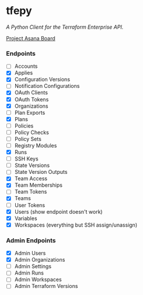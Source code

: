 # tfepy

_A Python Client for the Terraform Enterprise API._

[Project Asana Board](https://app.asana.com/0/1128022822619695/1128022822619711)

### Endpoints

- [ ] Accounts
- [X] Applies
- [X] Configuration Versions
- [ ] Notification Configurations
- [X] OAuth Clients
- [X] OAuth Tokens
- [X] Organizations
- [ ] Plan Exports
- [X] Plans
- [ ] Policies
- [ ] Policy Checks
- [ ] Policy Sets
- [ ] Registry Modules
- [X] Runs
- [ ] SSH Keys
- [ ] State Versions
- [ ] State Version Outputs
- [X] Team Access
- [X] Team Memberships
- [ ] Team Tokens
- [X] Teams
- [ ] User Tokens
- [X] Users (show endpoint doesn't work)
- [X] Variables
- [X] Workspaces (everything but SSH assign/unassign)

### Admin Endpoints

- [X] Admin Users
- [X] Admin Organizations
- [ ] Admin Settings
- [ ] Admin Runs
- [ ] Admin Workspaces
- [ ] Admin Terraform Versions